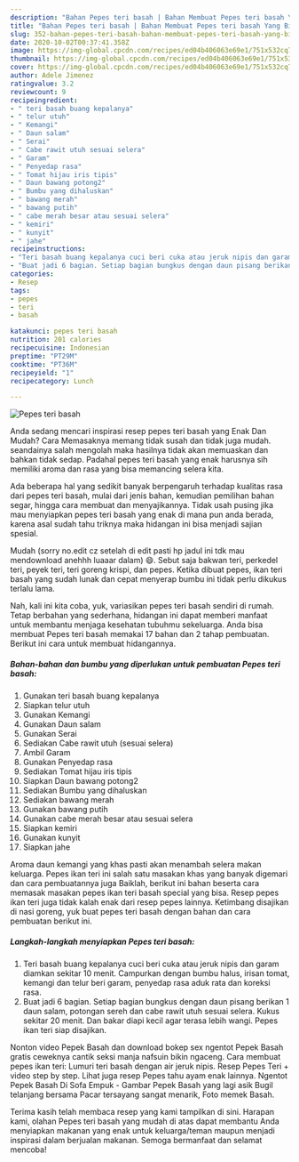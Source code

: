 ```yaml
---
description: "Bahan Pepes teri basah | Bahan Membuat Pepes teri basah Yang Bisa Manjain Lidah"
title: "Bahan Pepes teri basah | Bahan Membuat Pepes teri basah Yang Bisa Manjain Lidah"
slug: 352-bahan-pepes-teri-basah-bahan-membuat-pepes-teri-basah-yang-bisa-manjain-lidah
date: 2020-10-02T00:37:41.358Z
image: https://img-global.cpcdn.com/recipes/ed04b406063e69e1/751x532cq70/pepes-teri-basah-foto-resep-utama.jpg
thumbnail: https://img-global.cpcdn.com/recipes/ed04b406063e69e1/751x532cq70/pepes-teri-basah-foto-resep-utama.jpg
cover: https://img-global.cpcdn.com/recipes/ed04b406063e69e1/751x532cq70/pepes-teri-basah-foto-resep-utama.jpg
author: Adele Jimenez
ratingvalue: 3.2
reviewcount: 9
recipeingredient:
- " teri basah buang kepalanya"
- " telur utuh"
- " Kemangi"
- " Daun salam"
- " Serai"
- " Cabe rawit utuh sesuai selera"
- " Garam"
- " Penyedap rasa"
- " Tomat hijau iris tipis"
- " Daun bawang potong2"
- " Bumbu yang dihaluskan"
- " bawang merah"
- " bawang putih"
- " cabe merah besar atau sesuai selera"
- " kemiri"
- " kunyit"
- " jahe"
recipeinstructions:
- "Teri basah buang kepalanya cuci beri cuka atau jeruk nipis dan garam diamkan sekitar 10 menit. Campurkan dengan bumbu halus, irisan tomat, kemangi dan telur beri garam, penyedap rasa aduk rata dan koreksi rasa."
- "Buat jadi 6 bagian. Setiap bagian bungkus dengan daun pisang berikan 1 daun salam, potongan sereh dan cabe rawit utuh sesuai selera. Kukus sekitar 20 menit. Dan bakar diapi kecil agar terasa lebih wangi. Pepes ikan teri siap disajikan."
categories:
- Resep
tags:
- pepes
- teri
- basah

katakunci: pepes teri basah 
nutrition: 201 calories
recipecuisine: Indonesian
preptime: "PT29M"
cooktime: "PT36M"
recipeyield: "1"
recipecategory: Lunch

---
```



![Pepes teri basah](https://img-global.cpcdn.com/recipes/ed04b406063e69e1/751x532cq70/pepes-teri-basah-foto-resep-utama.jpg)

Anda sedang mencari inspirasi resep pepes teri basah yang Enak Dan Mudah? Cara Memasaknya memang tidak susah dan tidak juga mudah. seandainya salah mengolah maka hasilnya tidak akan memuaskan dan bahkan tidak sedap. Padahal pepes teri basah yang enak harusnya sih memiliki aroma dan rasa yang bisa memancing selera kita.

Ada beberapa hal yang sedikit banyak berpengaruh terhadap kualitas rasa dari pepes teri basah, mulai dari jenis bahan, kemudian pemilihan bahan segar, hingga cara membuat dan menyajikannya. Tidak usah pusing jika mau menyiapkan pepes teri basah yang enak di mana pun anda berada, karena asal sudah tahu triknya maka hidangan ini bisa menjadi sajian spesial.

Mudah (sorry no.edit cz setelah di edit pasti hp jadul ini tdk mau mendownload anehhh luaaar dalam) 😄. Sebut saja bakwan teri, perkedel teri, peyek teri, teri goreng krispi, dan pepes. Ketika dibuat pepes, ikan teri basah yang sudah lunak dan cepat menyerap bumbu ini tidak perlu dikukus terlalu lama.


Nah, kali ini kita coba, yuk, variasikan pepes teri basah sendiri di rumah. Tetap berbahan yang sederhana, hidangan ini dapat memberi manfaat untuk membantu menjaga kesehatan tubuhmu sekeluarga. Anda bisa membuat Pepes teri basah memakai 17 bahan dan 2 tahap pembuatan. Berikut ini cara untuk membuat hidangannya.

<!--inarticleads1-->

##### Bahan-bahan dan bumbu yang diperlukan untuk pembuatan Pepes teri basah:

1. Gunakan  teri basah buang kepalanya
1. Siapkan  telur utuh
1. Gunakan  Kemangi
1. Gunakan  Daun salam
1. Gunakan  Serai
1. Sediakan  Cabe rawit utuh (sesuai selera)
1. Ambil  Garam
1. Gunakan  Penyedap rasa
1. Sediakan  Tomat hijau iris tipis
1. Siapkan  Daun bawang potong2
1. Sediakan  Bumbu yang dihaluskan
1. Sediakan  bawang merah
1. Gunakan  bawang putih
1. Gunakan  cabe merah besar atau sesuai selera
1. Siapkan  kemiri
1. Gunakan  kunyit
1. Siapkan  jahe


Aroma daun kemangi yang khas pasti akan menambah selera makan keluarga. Pepes ikan teri ini salah satu masakan khas yang banyak digemari dan cara pembuatannya juga Baiklah, berikut ini bahan beserta cara memasak masakan pepes ikan teri basah special yang bisa. Resep pepes ikan teri juga tidak kalah enak dari resep pepes lainnya. Ketimbang disajikan di nasi goreng, yuk buat pepes teri basah dengan bahan dan cara pembuatan berikut ini. 

<!--inarticleads2-->

##### Langkah-langkah menyiapkan Pepes teri basah:

1. Teri basah buang kepalanya cuci beri cuka atau jeruk nipis dan garam diamkan sekitar 10 menit. Campurkan dengan bumbu halus, irisan tomat, kemangi dan telur beri garam, penyedap rasa aduk rata dan koreksi rasa.
1. Buat jadi 6 bagian. Setiap bagian bungkus dengan daun pisang berikan 1 daun salam, potongan sereh dan cabe rawit utuh sesuai selera. Kukus sekitar 20 menit. Dan bakar diapi kecil agar terasa lebih wangi. Pepes ikan teri siap disajikan.


Nonton video Pepek Basah dan download bokep sex ngentot Pepek Basah gratis ceweknya cantik seksi manja nafsuin bikin ngaceng. Cara membuat pepes ikan teri: Lumuri teri basah dengan air jeruk nipis. Resep Pepes Teri + video step by step. Lihat juga resep Pepes tahu ayam enak lainnya. Ngentot Pepek Basah Di Sofa Empuk - Gambar Pepek Basah yang lagi asik Bugil telanjang bersama Pacar tersayang sangat menarik, Foto memek Basah. 

Terima kasih telah membaca resep yang kami tampilkan di sini. Harapan kami, olahan Pepes teri basah yang mudah di atas dapat membantu Anda menyiapkan makanan yang enak untuk keluarga/teman maupun menjadi inspirasi dalam berjualan makanan. Semoga bermanfaat dan selamat mencoba!
